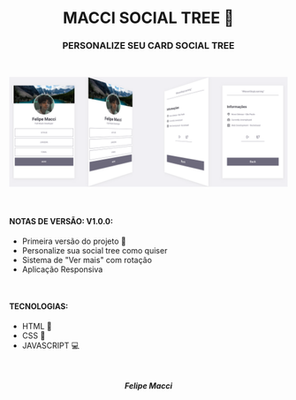 <h1 align="center">MACCI SOCIAL TREE 🔗</h1>
<h3 align="center">PERSONALIZE SEU CARD SOCIAL TREE</h3>

<br/>

<p align="center">
    <img width="800px" src="./.github/demonstration.png" alt="Imagem de demonstração">
</p>

<br />

#### NOTAS DE VERSÃO: V1.0.0:
- Primeira versão do projeto 🎉
- Personalize sua social tree como quiser
- Sistema de "Ver mais" com rotação
- Aplicação Responsiva

<br />

#### TECNOLOGIAS:
- HTML 📄
- CSS 🎨
- JAVASCRIPT 💻

<br />

<h5 align="center">Felipe Macci</